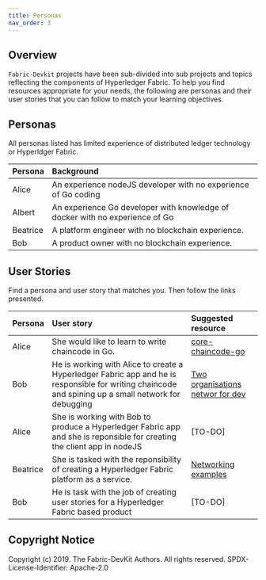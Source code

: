 ```yaml
---
title: Personas
nav_order: 3
---
```


## Overview

`Fabric-Devkit` projects have been sub-divided into sub projects and topics reflecting the components of Hyperledger Fabric. To help you find resources appropriate for your needs, the following are personas and their user stories that you can follow to match your learning objectives.

## Personas

All personas listed has limited experience of distributed ledger technology or Hyperldger Fabric.

| Persona | Background |
| :-- | :-- |
| Alice | An experience nodeJS developer with no experience of Go coding |
| Albert | An experience Go developer with knowledge of docker with no experience of Go |
| Beatrice | A platform engineer with no blockchain experience. |
| Bob | A product owner with no blockchain experience. |

## User Stories

Find a persona and user story that matches you. Then follow the links presented.

| Persona | User story | Suggested resource |
| :-- | :-- | :-- |
| Alice | She would like to learn to write chaincode in Go. | [core-chaincode-go](https://fabric-devkit.github.io/core-chaincode-go) |
| Bob | He is working with Alice to create a Hyperledger Fabric app and he is responsible for writing chaincode and spining up a small network for debugging | [Two organisations networ for dev](https://fabric-devkit.github.io/core-platform/networks/twoorgs-dev.html) |
| Alice | She is working with Bob to produce a Hyperledger Fabric app and she is reponsible for creating the client app in nodeJS | [TO-DO] |
| Beatrice | She is tasked with the reponsibility of creating a Hyperledger Fabric platform as a service. | [Networking examples](https://fabric-devkit.github.io/core-platform/networks/networks.html) |
| Bob | He is task with the job of creating user stories for a Hyperledger Fabric based product |[TO-DO] |

## Copyright Notice

Copyright (c) 2019. The Fabric-DevKit Authors. All rights reserved.
SPDX-License-Identifier: Apache-2.0
